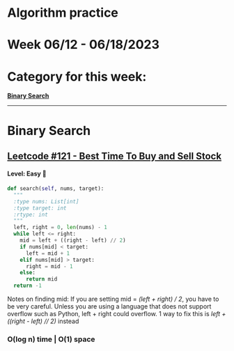 # Algorithm practice

# Week 06/12 - 06/18/2023


# Category for this week:
**[Binary Search](#binary-search)**<br>

---

# Binary Search

## [Leetcode #121 - Best Time To Buy and Sell Stock](https://leetcode.com/problems/best-time-to-buy-and-sell-stock/)

#### Level: Easy 📗

```python
def search(self, nums, target):
  """
  :type nums: List[int]
  :type target: int
  :rtype: int
  """
  left, right = 0, len(nums) - 1
  while left <= right:
    mid = left + ((right - left) // 2)
    if nums[mid] < target:
      left = mid + 1
    elif nums[mid] > target:
      right = mid - 1
    else:
      return mid
  return -1
```

Notes on finding mid: If you are setting mid = *(left + right) / 2*, you have to be very careful. Unless you are using a language that does not support overflow such as Python, left + right could overflow. 1 way to fix this is *left + ((right - left) // 2)* instead

### O(log n) time | O(1) space